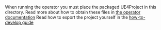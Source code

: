 When running the operator you must place the packaged UE4Project in this directory.
Read more about how to obtain these files in [the operator documentation](/docs/operator.md)
Read how to export the project yourself in the [how-to-develop guide](/docs/how-to-develop.md)